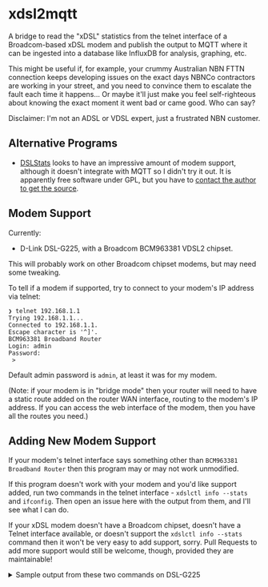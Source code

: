 # xdsl2mqtt

A bridge to read the "xDSL" statistics from the telnet interface of a Broadcom-based xDSL modem and publish the output to MQTT where it can be ingested into a database like InfluxDB for analysis, graphing, etc.

This might be useful if, for example, your crummy Australian NBN FTTN connection keeps developing issues on the exact days NBNCo contractors are working in your street, and you need to convince them to escalate the fault each time it happens... Or maybe it'll just make you feel self-righteous about knowing the exact moment it went bad or came good. Who can say?

Disclaimer: I'm not an ADSL or VDSL expert, just a frustrated NBN customer.

## Alternative Programs

* [DSLStats](http://dslstats.me.uk/index.html) looks to have an impressive amount of modem support, although it doesn't integrate with MQTT so I didn't try it out. It is apparently free software under GPL, but you have to [contact the author to get the source](http://dslstats.me.uk/licence.html).

## Modem Support

Currently:

* D-Link DSL-G225, with a Broadcom BCM963381 VDSL2 chipset.

This will probably work on other Broadcom chipset modems, but may need some tweaking.

To tell if a modem if supported, try to connect to your modem's IP address via telnet:

```
❯ telnet 192.168.1.1
Trying 192.168.1.1...
Connected to 192.168.1.1.
Escape character is '^]'.
BCM963381 Broadband Router
Login: admin
Password: 
 > 
```

Default admin password is `admin`, at least it was for my modem.

(Note: if your modem is in "bridge mode" then your router will need to have a static route added on the router WAN interface, routing to the modem's IP address. If you can access the web interface of the modem, then you have all the routes you need.)

## Adding New Modem Support

If your modem's telnet interface says something other than `BCM963381 Broadband Router` then this program may or may not work unmodified.

If this program doesn't work with your modem and you'd like support added, run two commands in the telnet interface - `xdslctl info --stats` and `ifconfig`. Then open an issue here with the output from them, and I'll see what I can do.

If your xDSL modem doesn't have a Broadcom chipset, doesn't have a Telnet interface available, or doesn't support the `xdslctl info --stats` command then it won't be very easy to add support, sorry. Pull Requests to add more support would still be welcome, though, provided they are maintainable!

<details>
<summary>Sample output from these two commands on DSL-G225</summary>
```
 > xdslctl info --stats
xdslctl: ADSL driver and PHY status
Status: Showtime
Last Retrain Reason:    0
Last initialization procedure status:   0
Max:    Upstream rate = 5517 Kbps, Downstream rate = 33960 Kbps
Bearer: 0, Upstream rate = 5517 Kbps, Downstream rate = 31829 Kbps
Bearer: 1, Upstream rate = 0 Kbps, Downstream rate = 0 Kbps
Link Power State:       L0
Mode:                   VDSL2 Annex B
VDSL2 Profile:          Profile 17a
TPS-TC:                 PTM Mode(0x0)
Trellis:                U:ON /D:ON
Line Status:            No Defect
Training Status:        Showtime
                Down            Up
SNR (dB):        6.9             4.9
Attn(dB):        31.0            0.0
Pwr(dBm):        14.5            6.3

                        VDSL2 framing
                        Bearer 0
MSGc:           -6              -6
B:              235             162
M:              1               1
T:              0               0
R:              12              10
S:              0.2360          0.9389
L:              8408            1474
D:              8               4
I:              248             173
N:              248             173
Q:              8               4
V:              1               0
RxQueue:                24              12
TxQueue:                8               6
G.INP Framing:          18              18
G.INP lookback:         8               6
RRC bits:               24              24
                        Bearer 1
MSGc:           90              58
B:              0               0
M:              2               2
T:              2               2
R:              16              16
S:              10.6667         16.0000
L:              24              16
D:              1               1
I:              32              32
N:              32              32
Q:              0               0
V:              0               0
RxQueue:                0               0
TxQueue:                0               0
G.INP Framing:          0               0
G.INP lookback:         0               0
RRC bits:               0               0

                        Counters
                        Bearer 0
OHF:            0               0
OHFErr:         0               0
RS:             2957066272              3097964
RSCorr:         1253366         20211
RSUnCorr:       0               0
                        Bearer 1
OHF:            10902661                460943
OHFErr:         10              0
RS:             65415596                837140
RSCorr:         11175           131
RSUnCorr:       10              0

                        Retransmit Counters
rtx_tx:         24512155                830
rtx_c:          1844            527121
rtx_uc:         0               1442420

                        G.INP Counters
LEFTRS:         0               1196
minEFTR:        31831           5516
errFreeBits:    84935001                2463247937

                        Bearer 0
HEC:            0               0
OCD:            0               0
LCD:            0               0
Total Cells:    2129435049              0
Data Cells:     390808005               0
Drop Cells:     0
Bit Errors:     0               0

                        Bearer 1
HEC:            0               0
OCD:            0               0
LCD:            0               0
Total Cells:    0               0
Data Cells:     0               0
Drop Cells:     0
Bit Errors:     0               0

ES:             0               0
SES:            0               0
UAS:            162             162
AS:             175147

                        Bearer 0
INP:            43.00           41.00
INPRein:        0.00            0.00
delay:          0               0
PER:            0.00            0.00
OR:             0.01            0.01
AgR:            31880.11        5533.57

                        Bearer 1
INP:            2.50            4.00
INPRein:        2.50            4.00
delay:          0               0
PER:            16.06           16.06
OR:             47.81           31.87
AgR:            47.81   31.87

Bitswap:        3817/12067              1253/1257

Total time = 2 days 41 min 49 sec
FEC:            1253366         20211
CRC:            0               0
ES:             0               0
SES:            0               0
UAS:            162             162
LOS:            0               0
LOF:            0               0
LOM:            0               0
Latest 15 minutes time = 11 min 49 sec
FEC:            12604           2
CRC:            0               0
ES:             0               0
SES:            0               0
UAS:            0               0
LOS:            0               0
LOF:            0               0
LOM:            0               0
Previous 15 minutes time = 15 min 0 sec
FEC:            4140            15
CRC:            0               0
ES:             0               0
SES:            0               0
UAS:            0               0
LOS:            0               0
LOF:            0               0
LOM:            0               0
Latest 1 day time = 41 min 49 sec
FEC:            20810           23
CRC:            0               0
ES:             0               0
SES:            0               0
UAS:            0               0
LOS:            0               0
LOF:            0               0
LOM:            0               0
Previous 1 day time = 24 hours 0 sec
FEC:            530985          1839
CRC:            0               0
ES:             0               0
SES:            0               0
UAS:            0               0
LOS:            0               0
LOF:            0               0
LOM:            0               0
Since Link time = 2 days 39 min 7 sec
FEC:            1253366         20211
CRC:            0               0
ES:             0               0
SES:            0               0
UAS:            0               0
LOS:            0               0
LOF:            0               0
LOM:            0               0
NTR: mipsCntAtNtr=0 ncoCntAtNtr=0
 > ifconfig
bcmsw     Link encap:Ethernet  HWaddr (snipped)  
          UP BROADCAST RUNNING MULTICAST  MTU:1500  Metric:1
          RX packets:10945915 multicast:0 unicast:10945915 broadcast:0
          RX errors:0 dropped:0 overruns:0 frame:0
          TX packets:20717184 multicast:0 unicast:20717184 broadcast:0
          TX errors:0 dropped:0 overruns:0 carrier:0 collisions:0
          txqueuelen:1000
          RX bytes:2371136848 (2.2 GiB) TX bytes:3309911575 (3.0 GiB)
          RX multicast bytes:0 (0.0 B) TX multicast bytes:0 (0.0 B)
          Base address:0x8200 

br0       Link encap:Ethernet  HWaddr (snipped) 
          inet addr:192.168.1.1  Bcast:192.168.254.255  Mask:255.255.255.0
          inet6 addr: fe80::76da:daff:fe56:7990/64 Scope:Link
          UP BROADCAST RUNNING ALLMULTI MULTICAST  MTU:1500  Metric:1
          RX packets:60974 multicast:846 unicast:59721 broadcast:407
          RX errors:0 dropped:0 overruns:0 frame:0
          TX packets:59241 multicast:0 unicast:59241 broadcast:0
          TX errors:0 dropped:0 overruns:0 carrier:0 collisions:0
          txqueuelen:0
          RX bytes:3414643 (3.2 MiB) TX bytes:18624039 (17.7 MiB)
          RX multicast bytes:131155 (128.0 KiB) TX multicast bytes:0 (0.0 B)

eth0      Link encap:Ethernet  HWaddr (snipped)
          UP BROADCAST MULTICAST  MTU:1500  Metric:1
          RX packets:0 multicast:0 unicast:0 broadcast:0
          RX errors:0 dropped:0 overruns:0 frame:0
          TX packets:0 multicast:0 unicast:0 broadcast:0
          TX errors:0 dropped:0 overruns:0 carrier:0 collisions:0
          txqueuelen:1000
          RX bytes:0 (0.0 B) TX bytes:0 (0.0 B)
          RX multicast bytes:0 (0.0 B) TX multicast bytes:0 (0.0 B)

eth1      Link encap:Ethernet  HWaddr (snipped)
          UP BROADCAST MULTICAST  MTU:1500  Metric:1
          RX packets:0 multicast:0 unicast:0 broadcast:0
          RX errors:0 dropped:0 overruns:0 frame:0
          TX packets:0 multicast:0 unicast:0 broadcast:0
          TX errors:0 dropped:0 overruns:0 carrier:0 collisions:0
          txqueuelen:1000
          RX bytes:0 (0.0 B) TX bytes:0 (0.0 B)
          RX multicast bytes:0 (0.0 B) TX multicast bytes:0 (0.0 B)
          

eth2      Link encap:Ethernet  HWaddr (snipped)
          UP BROADCAST MULTICAST  MTU:1500  Metric:1
          RX packets:0 multicast:0 unicast:0 broadcast:0
          RX errors:0 dropped:0 overruns:0 frame:0
          TX packets:0 multicast:0 unicast:0 broadcast:0
          TX errors:0 dropped:0 overruns:0 carrier:0 collisions:0
          txqueuelen:1000
          RX bytes:0 (0.0 B) TX bytes:0 (0.0 B)
          RX multicast bytes:0 (0.0 B) TX multicast bytes:0 (0.0 B)
          

eth3      Link encap:Ethernet  HWaddr (snipped)
          inet6 addr: fe80::snipped/64 Scope:Link
          UP BROADCAST RUNNING MULTICAST  MTU:1500  Metric:1
          RX packets:10945919 multicast:855 unicast:10944650 broadcast:414
          RX errors:0 dropped:0 overruns:0 frame:0
          TX packets:20717184 multicast:787 unicast:20716380 broadcast:17
          TX errors:0 dropped:0 overruns:0 carrier:0 collisions:0
          txqueuelen:1000
          RX bytes:2371137334 (2.2 GiB) TX bytes:3309911575 (3.0 GiB)
          RX multicast bytes:0 (0.0 B) TX multicast bytes:0 (0.0 B)
          

eth4      Link encap:Ethernet  HWaddr (snipped)
          UP BROADCAST MULTICAST  MTU:1500  Metric:1
          RX packets:0 multicast:0 unicast:0 broadcast:0
          RX errors:0 dropped:0 overruns:0 frame:0
          TX packets:0 multicast:0 unicast:0 broadcast:0
          TX errors:0 dropped:0 overruns:0 carrier:0 collisions:0
          txqueuelen:1000
          RX bytes:0 (0.0 B) TX bytes:0 (0.0 B)
          RX multicast bytes:0 (0.0 B) TX multicast bytes:0 (0.0 B)
          

lo        Link encap:Local Loopback  
          inet addr:127.0.0.1  Mask:255.0.0.0
          inet6 addr: ::1/128 Scope:Host
          UP LOOPBACK RUNNING  MTU:16436  Metric:1
          RX packets:30060 errors:0 dropped:0 overruns:0 frame:0
          TX packets:30060 errors:0 dropped:0 overruns:0 carrier:0
          collisions:0           txqueuelen:0 
          RX bytes:1683360 (1.6 MiB) TX bytes:1683360 (1.6 MiB)

ptm0      Link encap:Ethernet  HWaddr (snipped)
          inet6 addr: fe80::snipped/64 Scope:Link
          UP BROADCAST RUNNING MULTICAST  MTU:1500  Metric:1
          RX packets:20657945 multicast:10 unicast:20657744 broadcast:191
          RX errors:0 dropped:0 overruns:0 frame:0
          TX packets:11184578 multicast:41 unicast:11184537 broadcast:0
          TX errors:0 dropped:84564 overruns:0 carrier:0 collisions:0
          txqueuelen:1000
          RX bytes:3208414092 (2.9 GiB) TX bytes:2538074010 (2.3 GiB)
          RX multicast bytes:4776 (4.6 KiB) TX multicast bytes:6539 (6.3 KiB)

ptm0.1    Link encap:Ethernet  HWaddr (snipped)
          inet6 addr: fe80::snipped/64 Scope:Link
          UP BROADCAST RUNNING ALLMULTI MULTICAST  MTU:1500  Metric:1
          RX packets:20657946 multicast:0 unicast:20657938 broadcast:8
          RX errors:0 dropped:0 overruns:0 frame:0
          TX packets:10886405 multicast:834 unicast:10885385 broadcast:186
          TX errors:0 dropped:0 overruns:0 carrier:0 collisions:0
          txqueuelen:0
          RX bytes:4250434713 (3.9 GiB) TX bytes:2857102205 (2.6 GiB)
          RX multicast bytes:0 (0.0 B) TX multicast bytes:141429 (138.1 KiB)

```

Note: In this example, `ptm0.1` is the xDSL modem interface. Most of the other interfaces are unused, as the modem is in bridge mode.
</details>

## Configuring

Create a `config.ini` file with contents such as the following:

```
[general]
# debug=False

[mqtt]
uri=mqtt://mqtt_url_here/
# topic_prefix = xdsl2

[xdsl2]
host=192.168.1.1
# user=admin
# password=admin
# connect_timeout=8
# poll_delay=30
```

(Commented lines are optional and show the default values.)

`[general]`

* `debug` can be set to `True` to see a lot of debug-level log output.

`[mqtt]`

* `uri` is the URI of your MQTT broker, as per the [MQTT URI scheme](https://github.com/mqtt/mqtt.org/wiki/URI-Scheme) as [implemented by aMQTT](https://amqtt.readthedocs.io/en/latest/quickstart.html#url-scheme). Username and password for the broker are encoded here.
* `topic_prefix` is optional. MQTT messages are published to `<topic_prefix>/stats` and `<topic_prefix>/interface`.

`[xdsl2]`

* `host` is the IP address or hostname of the modem, used to connect to the telnet interface.
* `username` and `password` are for the telnet login of the modem, default values are `admin:admin`.
* `connect_timeout` is timeout (in seconds) before failing to connect to the modem. Currently the program exits if connection fails, and expects some service host to restart it.
* `poll_delay` is the interval (in seconds) between running the telnet commands to poll status of the modem. The telnet interface remains connected the whole time.

## Installing and running

### Locally

To install and run locally, first get a recent-ish Python install and/or Python virtualenv and then:

```sh
pip install -r requirements.txt
python xdsl2mqtt.py
```

Can optionally pass `python xdsl2mqtt.py -c /path/to/config.ini` if needed.

### Docker

There's a Dockerfile here so if you're container-oriented then you can run something like:

```sh
docker build -t xdsl2mqtt .
docker run -v ./config.ini:/etc/xdsl2mqtt/config.ini xdsl2mqtt-dev
```

## MQTT Output

For as long as the telnet connection to the modem stays up, the script periodically runs two commands and parses the output into JSON objects. Values in the JSON objects only appear if the relevant output is found in the Telnet interface, if you don't see something then either the output format is different or that value is not there.

### Stats

Telnet command `xdslctl info --stats` is run and publishes to MQTT topic `xdsl2/stats` (prefix configurable):

```json
{
  "profile": "Profile 17a",
  "line_status": "No Defect",
  "training_status": "Showtime",
  "last_retrain_reason": "0",
  "last_init_status": "0",
  "snr_db": {
    "down": 7.1,
    "up": 4.9
  },
  "atten_db": {
    "down": 31,
    "up": 0
  },
  "power_dbm": {
    "down": 14.4,
    "up": 6.3
  },
  "max_rate": {
    "down": 34239,
    "up": 5517
  },
  "error_counters": {
    "FEC": {
      "down": 1284284,
      "up": 20226
    },
    "CRC": {
      "down": 0,
      "up": 0
    },
    "ES": {
      "down": 0,
      "up": 0
    },
    "SES": {
      "down": 0,
      "up": 0
    },
    "UAS": {
      "down": 162,
      "up": 162
    },
    "LOS": {
      "down": 0,
      "up": 0
    },
    "LOF": {
      "down": 0,
      "up": 0
    },
    "LOM": {
      "down": 0,
      "up": 0
    }
  },
  "g.inp": {
    "LEFTRS": {
      "down": 0,
      "up": 1196
    },
    "min_EFTR": {
      "down": 31816,
      "up": 5516
    }
  },
  "banner": "BCM963381 Broadband Router"
}}
```

Deciphering this output requires DSL knowledge that I don't really have. Most of what I know is cribbed from [this page](https://kitz.co.uk/adsl/linestats_errors.htm), and [this forum thread](https://forum.kitz.co.uk/index.php?topic=10289.0).

However, the fields (as I understand them) are:

* `profile`: [VDSL Profile](https://en.wikipedia.org/wiki/VDSL#Profiles) in use.
* `line_status`: Is `"No defect"` if the line is happy, something else otherwise.
* `training_status`: Is `"Showtime"` when the line is synced, other values during initialization and line training phases.
* `last_retrain_reason`/`last_init_status`: These are (I think) internal enumerated values in the Broadcam firmware. They obviously stand for something, I don't know what.

The remaining fields all have separate values for upstream and downstream directions:

* `max_rate`: Maximum achievable rate in Kbps, often informally called "sync speed". This is the thing most people care about.
* `snr_db`: Signal to noise ratio of the line (in dB).
* `atten_db`: Signal attenuation (in dB).
* `power_dbm`: Power output in dBm. (I don't know, and someone can maybe explain, how the downstream value is calculated here - does the other end report it?)

The `error_counters` object contains some global (since boot) counters for different types of error events:

* `FEC`: Total Forward Error Correction events, where packet errors existed but were successfully corrected without needing retransmission. (As above, maybe someone can tell me - for upstream does the other end report this number back?)
* `CRC`: Total Cyclic Redundancy Check errors, meaning a packet was corrupt and needed retransmission.
* `ES`: Error Seconds, meaning the total number of seconds during which at least one "error" occurred. Comparing these counters to absolute error counts like `CRC` count can help determine if a large number of errors happened very suddenly in a short total number of seconds, or if errors are happening intermittently over a long period of time.
* `SES`: Severe Error Seconds, meaning the total number of seconds during which a high number of "errors" occurred.
* `UAS`: Unavailable Seconds, meaning the total number of seconds during which the link was unavailable (for example, it was retraining).
* `LOS`: Number of "loss of signal" events, during which the modem totally lost its signal and (probably) had to retrain and reestablish the link.
* `LOF`: Number of "loss of frame" events, during which the modem received an Out of Frame condition that didn't resolve immediately.
* `LOM`: Number of "loss of margin" events, during which the modem lost its acceptable "noise margin" and had to increase transmit power.

The `g.inp` object contains some values relevant to the [G.INP Retranmission](https://kitz.co.uk/adsl/retransmission.htm) xDSL feature, if it is enabled:

* `min_EFTR` - is the Minimum Error-Free Throughput Rate (in Kbps) according to the current line conditions. Expect this will map more closely to real maximum transfer speeds than the `max_rate` value.
* `LEFTRS` - Total number of seconds where at least one "Low EFTR" (LEFTR) defect occurred. I assume this means the EFTR value dipped below some acceptable threshold as configured in the modem, although I don't know exactly how this is calculated.

* `banner` - This is whatever text the modem outputs when you log in via Telnet.

### Network Interface

Telnet command `ifconfig ptm0.1` is run and published to MQTT topic `xdsl2/interface` (prefix configurable):

```json
{
  "up": true,
  "packets": {
    "rx": 20685211,
    "tx": 10908548
  },
  "bytes": {
    "rx": 4276196848,
    "tx": 2861475864
  }
}
```

* `up` is a boolean for whether the IP-level interface is "up".
* `packets` is the number of packets sent and received over the link.
* `bytes` is the number of bytes sent and received over the link.

## Telegraf Configuration

TBD
